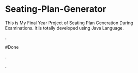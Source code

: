 # Seating-Plan-Generator

This is My Final Year Project of Seating Plan Generation During Examinations. It is totally developed using Java Language.



































































































































.





















































#Done










































































































.




































































































































































































































































































































































































































































































.







































